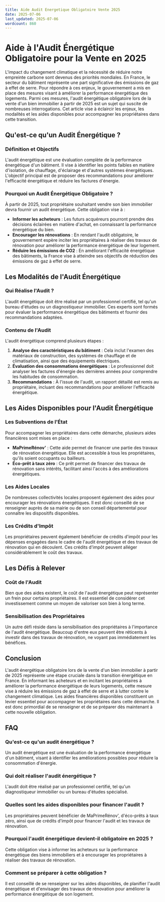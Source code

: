 ```yaml
---
title: Aide Audit Energetique Obligatoire Vente 2025
date: 2025-07-06
last_updated: 2025-07-06
wordcount: 860
---
```


# Aide à l'Audit Énergétique Obligatoire pour la Vente en 2025

L'impact du changement climatique et la nécessité de réduire notre empreinte carbone sont devenus des priorités mondiales. En France, le secteur du bâtiment représente une part significative des émissions de gaz à effet de serre. Pour répondre à ces enjeux, le gouvernement a mis en place des mesures visant à améliorer la performance énergétique des logements. Parmi ces mesures, l'audit énergétique obligatoire lors de la vente d'un bien immobilier à partir de 2025 est un sujet qui suscite de nombreuses interrogations. Cet article vise à éclaircir les enjeux, les modalités et les aides disponibles pour accompagner les propriétaires dans cette transition.

## Qu'est-ce qu'un Audit Énergétique ?

### Définition et Objectifs

L'audit énergétique est une évaluation complète de la performance énergétique d'un bâtiment. Il vise à identifier les points faibles en matière d'isolation, de chauffage, d'éclairage et d'autres systèmes énergétiques. L'objectif principal est de proposer des recommandations pour améliorer l'efficacité énergétique et réduire les factures d'énergie.

### Pourquoi un Audit Énergétique Obligatoire ?

À partir de 2025, tout propriétaire souhaitant vendre son bien immobilier devra fournir un audit énergétique. Cette obligation vise à :

- **Informer les acheteurs** : Les futurs acquéreurs pourront prendre des décisions éclairées en matière d'achat, en connaissant la performance énergétique du bien.
- **Encourager les rénovations** : En rendant l'audit obligatoire, le gouvernement espère inciter les propriétaires à réaliser des travaux de rénovation pour améliorer la performance énergétique de leur logement.
- **Réduire les émissions de CO2** : En améliorant l'efficacité énergétique des bâtiments, la France vise à atteindre ses objectifs de réduction des émissions de gaz à effet de serre.

## Les Modalités de l'Audit Énergétique

### Qui Réalise l'Audit ?

L'audit énergétique doit être réalisé par un professionnel certifié, tel qu'un bureau d'études ou un diagnostiqueur immobilier. Ces experts sont formés pour évaluer la performance énergétique des bâtiments et fournir des recommandations adaptées.

### Contenu de l'Audit

L'audit énergétique comprend plusieurs étapes :

1. **Analyse des caractéristiques du bâtiment** : Cela inclut l'examen des matériaux de construction, des systèmes de chauffage et de climatisation, ainsi que des équipements électriques.
2. **Évaluation des consommations énergétiques** : Le professionnel doit analyser les factures d'énergie des dernières années pour comprendre les habitudes de consommation.
3. **Recommandations** : À l'issue de l'audit, un rapport détaillé est remis au propriétaire, incluant des recommandations pour améliorer l'efficacité énergétique.

## Les Aides Disponibles pour l'Audit Énergétique

### Les Subventions de l'État

Pour accompagner les propriétaires dans cette démarche, plusieurs aides financières sont mises en place :

- **MaPrimeRénov'** : Cette aide permet de financer une partie des travaux de rénovation énergétique. Elle est accessible à tous les propriétaires, qu'ils soient occupants ou bailleurs.
- **Éco-prêt à taux zéro** : Ce prêt permet de financer des travaux de rénovation sans intérêts, facilitant ainsi l'accès à des améliorations énergétiques.

### Les Aides Locales

De nombreuses collectivités locales proposent également des aides pour encourager les rénovations énergétiques. Il est donc conseillé de se renseigner auprès de sa mairie ou de son conseil départemental pour connaître les dispositifs disponibles.

### Les Crédits d'Impôt

Les propriétaires peuvent également bénéficier de crédits d'impôt pour les dépenses engagées dans le cadre de l'audit énergétique et des travaux de rénovation qui en découlent. Ces crédits d'impôt peuvent alléger considérablement le coût des travaux.

## Les Défis à Relever

### Coût de l'Audit

Bien que des aides existent, le coût de l'audit énergétique peut représenter un frein pour certains propriétaires. Il est essentiel de considérer cet investissement comme un moyen de valoriser son bien à long terme.

### Sensibilisation des Propriétaires

Un autre défi réside dans la sensibilisation des propriétaires à l'importance de l'audit énergétique. Beaucoup d'entre eux peuvent être réticents à investir dans des travaux de rénovation, ne voyant pas immédiatement les bénéfices.

## Conclusion

L'audit énergétique obligatoire lors de la vente d'un bien immobilier à partir de 2025 représente une étape cruciale dans la transition énergétique en France. En informant les acheteurs et en incitant les propriétaires à améliorer la performance énergétique de leurs logements, cette mesure vise à réduire les émissions de gaz à effet de serre et à lutter contre le changement climatique. Les aides financières disponibles constituent un levier essentiel pour accompagner les propriétaires dans cette démarche. Il est donc primordial de se renseigner et de se préparer dès maintenant à cette nouvelle obligation.

## FAQ

### Qu'est-ce qu'un audit énergétique ?

Un audit énergétique est une évaluation de la performance énergétique d'un bâtiment, visant à identifier les améliorations possibles pour réduire la consommation d'énergie.

### Qui doit réaliser l'audit énergétique ?

L'audit doit être réalisé par un professionnel certifié, tel qu'un diagnostiqueur immobilier ou un bureau d'études spécialisé.

### Quelles sont les aides disponibles pour financer l'audit ?

Les propriétaires peuvent bénéficier de MaPrimeRénov', d'éco-prêts à taux zéro, ainsi que de crédits d'impôt pour financer l'audit et les travaux de rénovation.

### Pourquoi l'audit énergétique devient-il obligatoire en 2025 ?

Cette obligation vise à informer les acheteurs sur la performance énergétique des biens immobiliers et à encourager les propriétaires à réaliser des travaux de rénovation.

### Comment se préparer à cette obligation ?

Il est conseillé de se renseigner sur les aides disponibles, de planifier l'audit énergétique et d'envisager des travaux de rénovation pour améliorer la performance énergétique de son logement.